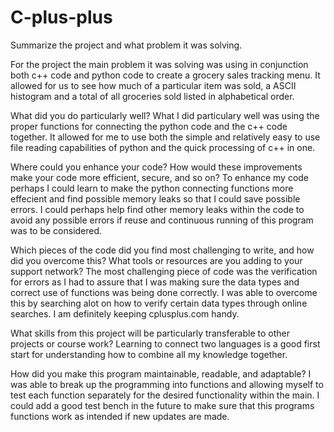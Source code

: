 # C-plus-plus

Summarize the project and what problem it was solving.

For the project the main problem it was solving was using in conjunction both c++ code and python code to create a grocery sales tracking menu.
It allowed for us to see how much of a particular item was sold, a ASCII histogram and a total of all groceries sold listed in alphabetical order.

What did you do particularly well?
What I did particulary well was using the proper functions for connecting the python code and the c++ code together. It allowed for me to use
both the simple and relatively easy to use file reading capabilities of python and the quick processing of c++ in one.

Where could you enhance your code? How would these improvements make your code more efficient, secure, and so on?
To enhance my code perhaps I could learn to make the python connecting functions more effecient and find possible memory leaks so that I could save possible errors.
I could perhaps help find other memory leaks within the code to avoid any possible errors if reuse and continuous running of this program was to be considered.

Which pieces of the code did you find most challenging to write, and how did you overcome this? What tools or resources are you adding to your support network?
The most challenging piece of code was the verification for errors as I had to assure that I was making sure the data types and correct use of functions was being done correctly. I was able to overcome this by searching alot on how to verify certain data types through online searches. I am definitely keeping cplusplus.com handy.

What skills from this project will be particularly transferable to other projects or course work?
Learning to connect two languages is a good first start for understanding how to combine all my knowledge together.

How did you make this program maintainable, readable, and adaptable?
I was able to break up the programming into functions and allowing myself to test each function separately for the desired functionality within the main. I could add a good test bench in the future to make sure that this programs functions work as intended if new updates are made.

